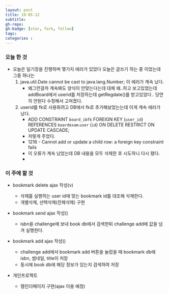 ```yaml
---
layout: post
title: 19-05-12
subtitle: 
gh-repo: 
gh-badge: [star, fork, follow]
tags:  
categories :  
---
```



### 오늘 한 것 
- 오늘은 일기장을 진행하며 몇가지 에러가 있었다 오늘은 글쓰기 하는 중 이었는데 그중 하나는
    1. java.util.Date cannot be cast to java.lang.Number; 이 에러가 계속 났다.
        - 왜그런걸까 계속봐도 양식이 안맞는다는데 대체 왜..하고 보고있었는데 addBoard에서 userid를 저장하는데 getRegdate()를 받고있었다.. 당연히 안된다 수정해서 고쳐졌다.
    2. userid를 fk로 사용화려고 DB에서 fk로 추가해놨었는는데 이게 계속 에러가 났다.
        - ADD CONSTRAINT `board_ibfk` FOREIGN KEY (`user_id`) REFERENCES `boardexam`.`user` (`id`) ON DELETE RESTRICT ON UPDATE CASCADE;
        - 저렇게 주었다.
        - 1216 - Cannot add or update a child row: a foreign key constraint fails 
        - 이 오류가 계속 났었는데 DB 내용을 모두 삭제한 후 시도하니 다시 됐다. 
        - 
### 이 주에 할 것

- bookmark delete ajax 작성(v)
    - 삭제를 실행하는 user id에 맞는 bookmark id를 대조해 삭제한다.
    - 개별삭제, 선택삭제(전체삭제) 구현
- bookmark send ajax 작성()
    - isbn을 challenge에 보내 book db에서 검색한뒤 challenge add에 값을 넘겨 실행한다.
- bookmark add ajax 작성()
    - challenge add에서 bookmark add 버튼을 눌렀을 때 bookmark db에 isbn, 썸네일, title이 저장
    - 동시에 book db에 해당 정보가 있는지 검색하여 저장

- 개인프로젝트
    - 캘린더페이지 구현(ajax 이용 예정)